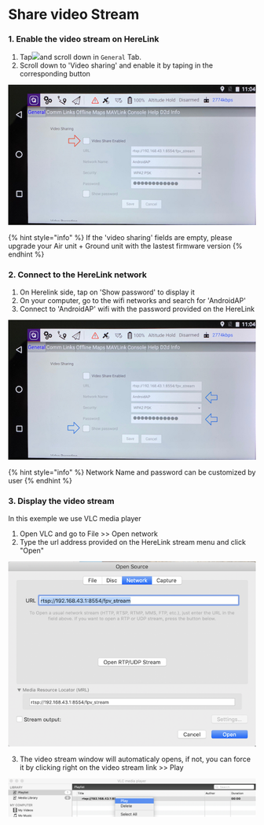 # Share video Stream

### 1. Enable the video stream on HereLink

1. Tap![](../.gitbook/assets/windowsqgc.ico)and scroll down in `General` Tab.
2. Scroll down to 'Video sharing' and enable it by taping in the corresponding button

![](../.gitbook/assets/video-stream_1.jpg)

{% hint style="info" %}
If the 'video sharing'  fields are empty, please upgrade your Air unit + Ground unit with the lastest firmware version
{% endhint %}



### 2. Connect to the HereLink network

1. On Herelink side, tap on 'Show password' to display it
2. On your computer, go to the wifi networks and search for 'AndroidAP'
3. Connect to 'AndroidAP' wifi with the password provided on the HereLink

![](../.gitbook/assets/video-stream_2.jpg)

{% hint style="info" %}
Network Name and password can be customized by user
{% endhint %}



### 3. Display the video stream

In this exemple we use VLC media player

1. Open VLC and go to File &gt;&gt; Open network
2. Type the url address provided on the HereLink stream menu and click "Open" 

![](../.gitbook/assets/vlc-stream.png)

3. The video stream window will automaticaly opens, if not, you can force it by clicking right on the video stream link &gt;&gt; Play

![](../.gitbook/assets/vlc_2.png)

